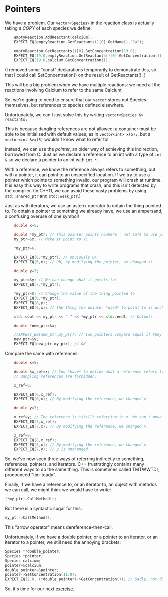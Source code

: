 Pointers
========

We have a problem. Our `vector<Species>` in the reaction class is actually taking a *COPY* of each species we define:

```C++
	emptyReaction.AddReactant(calcium);
	EXPECT_EQ(emptyReaction.GetReactants()[0].GetName(),"Ca");

	emptyReaction.GetReactants()[0].SetConcentration(19.0);
	EXPECT_EQ(19.0,emptyReaction.GetReactants()[0].GetConcentration());
	EXPECT_EQ(19.0,calcium.GetConcentration());
```

(I removed some "const" declarations temporarily to demonstrate this, so that I could call SetConcentration() on the result of GetReactants(). )

This will be a big problem when we have multiple reactions: we need all the reactions involving Calcium to refer to the same Calcium!

So, we're going to need to ensure that our `vector` stores not Species themselves, but references to species defined elsewhere.

Unfortunately, we can't just solve this by writing `vector<Species &> reactants;`

This is because dangling references are not allowed: a container must be able to be initialised with default values, as in `vector<int> x(5);`, but a
`vector<int &>x(5)` wouldn't know what to refer to!

Instead, we can use the *pointer*, an older way of achieving this indirection, borrowed from C. Just as we declare a reference to an int with a type of
`int &` so we declare a pointer to an int with `int *`.

With a reference, we know the reference always refers to something, but with a pointer, it can point to an unspecified location. If we try to use a pointer which
points to something invalid, our program will crash at runtime. It is easy this way to write programs that crash, and this isn't detected by the compiler. (In C++11,
we can avoid these nasty problems by using `std::shared_ptr` and `std::weak_ptr`.)

Just as with iterators, we use an asterix operator to obtain the thing pointed to. To obtain a pointer to something we already have, we use an ampersand, a confusing overuse
of one symbol!

```C++
	double x=5;

	double *my_ptr; // This pointer points nowhere : not safe to use yet.
	my_ptr=&x; // Make it point to x;

	*my_ptr=6;

	EXPECT_EQ(6,*my_ptr); // obviously OK
	EXPECT_EQ(6,x); // Oh, by modifying the pointer, we changed x!

	double y=7;

	my_ptr=&y; // We can change what it points to!
	EXPECT_EQ(7,*my_ptr);

	*my_ptr=8; // Change the value of the thing pointed to
	EXPECT_EQ(8,*my_ptr);
	EXPECT_EQ(8,y);
	EXPECT_EQ(6,x); // the thing the pointer *used* to point to is unchanged.

	std::cout << my_ptr << " " << *my_ptr << std::endl; // Outputs .

	double *new_ptr=&x;

	//EXPECT_EQ(new_ptr,my_ptr); // Two pointers compare equal if they point to the same thing. These two don't so this test would fail.
	new_ptr=&y;
	EXPECT_EQ(new_ptr,my_ptr); // OK
```

Compare the same with references:

```C++
	double x=5;

	double &x_ref=x; // You *have* to define what a reference refers to when it is made
	// Dangling references are forbidden.

	x_ref=6;

	EXPECT_EQ(6,x_ref);
	EXPECT_EQ(6,x); // By modifying the reference, we changed x.

	double y=7;

	x_ref=y; // The reference is *still* referring to x. We can't move the reference to refer to something else!
	EXPECT_EQ(7,x_ref);
	EXPECT_EQ(7,x); // By modifying the reference, we changed x.

	x_ref=8;
	EXPECT_EQ(8,x_ref);
	EXPECT_EQ(8,x); // By modifying the reference, we changed x.
	EXPECT_EQ(7,y); // y is unchanged.

```

So, we've now seen three ways of referring indirectly to something, references, pointers, and iterators. C++ frustratingly contains many different ways to do the same thing. This is sometimes called TMTWWTDI, pronounced "tim-toady".

Finally, if we have a reference to, or an iterator to, an object with methdos we can call, we might think we would have to write:

```C++
(*my_ptr).CallMethod();
```

But there is a syntactic sugar for this:

```C++
my_ptr->CallMethod();
```

This "arrow operator" means dereference-then-call.

Unfortunately, if we have a double pointer, or a pointer to an iterator, or an iterator to a pointer, we still need the annoying brackets:

```C++
Species **double_pointer;
Species *pointer;
Species calcium;
pointer=&calcium;
double_pointer=&pointer;
pointer->SetConcentration(11.0);
EXPECT_EQ(2.0, (*double_pointer)->GetConcentration()); // Sadly, not double_pointer->->GetConcentration();
```

So, it's time for our next [exercise](rewrite.md).